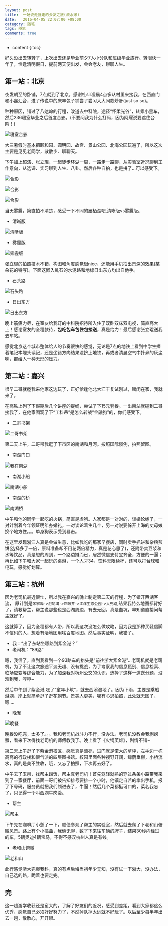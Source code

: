 ```yaml
---
layout: post
title:  一场说走就走的会友之旅(流水账)
date:   2016-04-05 22:07:00 +08:00
category: 随笔
tags: 随笔
comments: true
---
```


* content
{:toc}

好久没出去转转了，上次出去还是毕业前夕7人小分队和班级毕业旅行。转眼快一年了，恰逢清明假日，提前两天便出发，会会老友，聊聊人生。




## 第一站：北京

夜发朝至的卧铺，7点就到了北京，感谢杜sir凌晨4点多从村里来接我，在西直门和小鑫汇合，进了传说中的庆丰包子铺尝了尝习大大同款炒肝(just so so)。

种种原因，错过了八达岭的行程，改道去中科院，途径“怀柔光谷”，转乘小黑车，然后236寝室毕业之后首度合影。(不要问我为什么打码，因为阿耀说要遮住台阶！)

![寝室合影](http://7xsna4.com1.z0.glb.clouddn.com/2016-4_%E5%AF%9D%E5%AE%A4%E5%90%88%E5%BD%B1.jpg)

大三暑假时基本把颐和园、圆明园、故宫、景山公园、北海公园玩遍了，所以这次主要是见见老同学，散散步、聊聊天。

下午加上超洁、张立琨，一起徒步环湖一周，一路走一路聊，从实验室近况聊到工作意向，从选课、实习聊到人生、八卦。然后各种自拍，也是拼了...可以感受下。

![合影](http://7xsna4.com1.z0.glb.clouddn.com/2016-4_%E9%9B%81%E6%A0%96%E6%B9%96%E5%90%88%E5%BD%B1.jpg)

![合影](http://7xsna4.com1.z0.glb.clouddn.com/2016-4_%E5%B1%95%E9%A6%86%E5%90%88%E5%BD%B1.jpg)

![合影](http://7xsna4.com1.z0.glb.clouddn.com/2016-4_APEC%E5%90%88%E5%BD%B1.jpg)

当天雾霾，简直拍不清楚，感受一下不同的雁栖湖吧,清晰版vs雾霾版。


- 清晰版

![清晰版](http://7xsna4.com1.z0.glb.clouddn.com/2016-4_%E9%9B%81%E6%A0%96%E6%B9%96-%E6%B8%85%E6%99%B0.jpg)


- 雾霾版

![雾霾版](http://7xsna4.com1.z0.glb.clouddn.com/2016-4_%E9%9B%81%E6%A0%96%E6%B9%96-%E9%9B%BE%E9%9C%BE.jpg)

张立琨的拍照技术不错，构图和角度感觉很nice，还能用手机拍出景深的效果(某朵花的特写)。下面这嵌入乱石的水泥路和地标日出东方均出自他手。

- 石头路

![石头路](http://7xsna4.com1.z0.glb.clouddn.com/2016-4_%E9%9B%81%E6%A0%96%E6%B9%96-%E7%9F%B3%E5%A4%B4%E8%B7%AF.jpg)

- 日出东方

![日出东方](http://7xsna4.com1.z0.glb.clouddn.com/2016-4_%E6%97%A5%E5%87%BA%E4%B8%9C%E6%96%B9.jpg)




晚上筋疲力尽，在室友给我订的中科院招待所入住了双卧双床双电视，简直高大上！感谢室友的全程款待，**包吃包车包住包接送**，真是给力！最后感谢张立琨送我去车站。


感觉北京这个城市整体给人的节奏很快的感觉，无论是7点的地铁上看到中学生捧着笔记本埋头读记，还是坐错方向结果没挤上地铁，再或者清晨空气中扑鼻的灰尘味，都给人一种无形的压力。



## 第二站：嘉兴

很早二哥就邀我来他家这边玩了，正好恰逢他北大汇丰复试刚过，赋闲在家，我就来了。

在高铁上列了下假期后几个讲座的提纲，尝试了下15元套餐。一出南站就碰到二哥接我了，在他家围观了下“工科吊”是怎么转战“金融狗”的，你们感受下。

- 二哥书架

![二哥书架](http://7xsna4.com1.z0.glb.clouddn.com/2016-4_%E4%BA%8C%E5%93%A5%E4%B9%A6%E6%9E%B6.jpg)

第二天上午，二哥带我逛了下市区的南湖和月河。按照国际惯例，拍照留图。

- 南湖门口

![我在南湖](http://7xsna4.com1.z0.glb.clouddn.com/2016-4_%E6%88%91-%E5%8D%97%E6%B9%96.jpg)

- 南湖小船

![南湖小船](http://7xsna4.com1.z0.glb.clouddn.com/2016-4_%E5%8D%97%E6%B9%96-%E8%88%B9.jpg)

- 南湖的桥

![南湖桥](http://7xsna4.com1.z0.glb.clouddn.com/2016-4_%E5%8D%97%E6%B9%96-%E6%A1%A5.jpg)

中午和他的同学一起吃的火锅，简直是虐狗。人家都是一对对的，谈婚论嫁了，一对计划着今年领证明年办婚礼，一对谈论着生几个，另一对说要躲开上海的丈母娘换个地方住。。。单身狗表示受到暴击。


在这里发现浙江人真是会做生意，比如我吃的那家早餐店，同时卖手抓饼和杂粮煎饼(选择多了一倍，原料准备却不用花两倍精力，真是花心思了)，还附带卖豆浆和水等饮品，真是想的周到，一个路边摊而已，居然微信支付宝齐全，方便的一逼；再比如下午和大家一起玩的桌游，一个人才34，饮料无限续杯，还可以打台球和电玩，感觉好划算。




## 第三站：杭州

因为老司机最近很忙，所以我在嘉兴的晚上制定第二天的行程，为了错开西湖客流， 原计划是`茅家埠->浴鹄湾->四眼井->江洋生态公园->大兜路`,结果我特么地图都背好了，请教帮主，帮主说那些也是西湖周边，有去无回。真是血坑，早知道直接问帮主就好了。

这就算了，因为全程都有人带，所以我这次没怎么做攻略，因为我是那种买鞋信脚不信码的人，想着有活地图用啥百度地图。然后事实证明，我错了。

- 我：“出了东站坐哪路到紫金港？”
- 老司机：“89路”

嗯，我信了，直到我看到一个93路车的抬头是"前往浙大紫金港"...老司机就是老司机，为了不让这次旅途平淡无趣、没有挑战，为了考察我的信息甄别、信息检索、临场应变等综合能力，为了加深我对杭州公交的认识，选择了这样一道送分题，没难到我，哼哼~

然后中午到了紫金港,吃了"童年小筑"，就去西溪湿地了。因为下雨，主要是乘船游湖，岸上就简单逛了逛花朝节。景美人更美，哪有心思拍照，此处就无图了，嗯....

- 晚餐

![晚餐](http://7xsna4.com1.z0.glb.clouddn.com/2016-4_%E5%B0%8F%E4%BC%9A%E8%AE%A1%E6%99%9A%E9%A4%90.jpg)

晚餐没吃完，太多了。。。我和老司机战斗力不行，没办法。老司机没教会我剥螃蟹，看来下次得找老司机的师傅教我了。晚上看了《火锅英雄》，剧情不错~

第二天上午逛了下紫金港校区，感觉真是漂亮，进门就是偌大的草坪，左手边一栋高高的行政楼和很气派的四层图书馆。校园里面各种视野开阔，绿荫垂柳，小桥流水，真的是美不胜收，哦，又忘了拍照，下次再去好了。

中午去了玉泉，找帮主蹭饭，帮主真老司机！首先驾轻就熟的穿过条条小路带我来到了一家餐厅，前面一哥们被告知排号要排一个小时，他镇定自若的拿出手机，报了下号码，服务员就把我们领进去了，牛逼！然后几个菜都挺可口的，菜名我忘了，只记得一个叫西湖牛肉羹。

- 帮主

![帮主](http://7xsna4.com1.z0.glb.clouddn.com/2016-4_%E4%B9%94%E5%B8%AE%E4%B8%BB.jpg)

下午先在咖啡厅小憩了一下，顺便参观了帮主的实验室，然后就去爬了下老和山俯瞰风景。路上有个小插曲，我俩无聊，数了下来往车辆的牌子，结果30秒内经过的车，5辆奥迪4辆宝马，不得不感叹杭州人真是有钱。

- 老和山俯瞰

![老和山](http://7xsna4.com1.z0.glb.clouddn.com/2016-4_%E8%80%81%E5%92%8C%E5%B1%B1.jpg)


此行感觉浙大完爆我科，真的有点后悔当初年少无知，没有试一下浙大，没办法，自己选的路，跪着也要走完。


## 完

这一趟游学收获还是蛮大的，了解了好友们的近况，感受到差距，看到大家都这么优秀，感觉自己必须好好努力了，不然掉队掉太远就不好玩了。以后至少每半年出去一趟，散散心，开开眼。